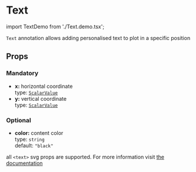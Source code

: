 # Text

import TextDemo from './Text.demo.tsx';

`Text` annotation allows adding personalised text to plot in a specific position

<TextDemo/>

## Props

### Mandatory

- **x:** horizontal coordinate<br />
  type: [`ScalarValue`](../500_types/100_scalarValue.md)<br/>
- **y:** vertical coordinate<br />
  type: [`ScalarValue`](../500_types/100_scalarValue.md)<br/>

### Optional

- **color:** content color<br />
  type: `string`<br/>
  default: `"black"`

all `<text>` svg props are supported. For more information visit [the documentation](https://developer.mozilla.org/en-US/docs/Web/SVG/Element/text)
